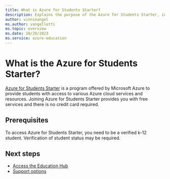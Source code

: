 ```yaml
---
title: What is Azure for Students Starter?
description: Explains the purpose of the Azure for Students Starter, including prerequisites and support options.
author: vinnieangel
ms.author: vangellotti
ms.topic: overview
ms.date: 10/20/2023
ms.service: azure-education
---
```


# What is the Azure for Students Starter?

[Azure for Students Starter](https://azure.microsoft.com/pricing/offers/ms-azr-0144p/) is a program offered by Microsoft Azure to provide students with access to various Azure cloud services and resources. Joining Azure for Students Starter provides you with free services and there is no credit card required.

## Prerequisites

To access Azure for Students Starter, you need to be a verified k-12 student. Verification of student status may be required.


## Next steps

- [Access the Education Hub](access-education-hub.md)
- [Support options](educator-service-desk.md)

